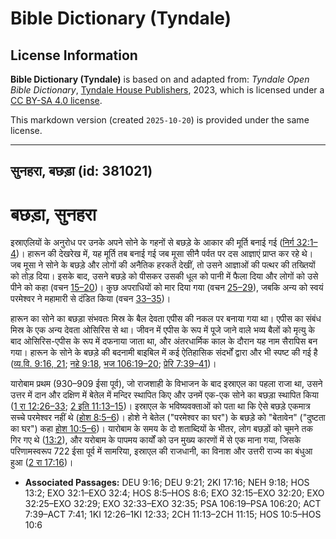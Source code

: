 # Bible Dictionary (Tyndale)

## License Information

**Bible Dictionary (Tyndale)** is based on and adapted from: _Tyndale Open Bible Dictionary_, [Tyndale House Publishers](https://tyndaleopenresources.com/), 2023, which is licensed under a [CC BY-SA 4.0 license](https://creativecommons.org/licenses/by-sa/4.0/legalcode.en).

This markdown version (created `2025-10-20`) is provided under the same license.



--------------------------------

## सुनहरा, बछड़ा (id: 381021)

बछड़ा, सुनहरा
=============

इस्राएलियों के अनुरोध पर उनके अपने सोने के गहनों से बछड़े के आकार की मूर्ति बनाई गई ([निर्ग 32:1–4](https://ref.ly/Exod32:1-Exod32:4))। हारून की देखरेख में, यह मूर्ति तब बनाई गई जब मूसा सीनै पर्वत पर दस आज्ञाएं प्राप्त कर रहे थे। जब मूसा ने सोने के बछड़े और लोगों की अनैतिक हरकतें देखीं, तो उसने आज्ञाओं की पत्थर की तख्तियों को तोड़ दिया। इसके बाद, उसने बछड़े को पीसकर उसकी धूल को पानी में फैला दिया और लोगों को उसे पीने को कहा (वचन [15–20](https://ref.ly/Exod32:15-Exod32:20))। कुछ अपराधियों को मार दिया गया (वचन [25–29](https://ref.ly/Exod32:25-Exod32:29)), जबकि अन्य को स्वयं परमेश्वर ने महामारी से दंडित किया (वचन [33–35](https://ref.ly/Exod32:33-Exod32:35))।

हारून का सोने का बछड़ा संभवतः मिस्र के बैल देवता एपीस की नकल पर बनाया गया था। एपीस का संबंध मिस्र के एक अन्य देवता ओसिरिस से था। जीवन में एपीस के रूप में पूजे जाने वाले भव्य बैलों को मृत्यु के बाद ओसिरिस\-एपीस के रूप में दफनाया जाता था, और अंतरधार्मिक काल के दौरान यह नाम सैरापिस बन गया। हारून के सोने के बछड़े की बदनामी बाइबिल में कई ऐतिहासिक संदर्भों द्वारा और भी स्पष्ट की गई है ([व्य.वि. 9:16, 21](https://ref.ly/Deut9:16,Deut9:21); [नहे 9:18](https://ref.ly/Neh9:18), [भज 106:19–20](https://ref.ly/Ps106:19-Ps106:20); [प्रेरि 7:39–41](https://ref.ly/Acts7:39-Acts7:41))।

यारोबाम प्रथम (930–909 ईसा पूर्व), जो राजशाही के विभाजन के बाद इस्राएल का पहला राजा था, उसने उत्तर में दान और दक्षिण में बेतेल में मन्दिर स्थापित किए और उनमें एक\-एक सोने का बछड़ा स्थापित किया ([1 रा 12:26–33](https://ref.ly/1Kgs12:26-1Kgs12:33); [2 इति 11:13–15](https://ref.ly/2Chr11:13-2Chr11:15))। इस्राएल के भविष्यवक्ताओं को पता था कि ऐसे बछड़े एकमात्र सच्चे परमेश्वर नहीं थे ([होश 8:5–6](https://ref.ly/Hos8:5-Hos8:6))। होशे ने बेतेल ("परमेश्वर का घर") के बछड़े को "बेतावेन" ("दुष्टता का घर") कहा [होश 10:5–6](https://ref.ly/Hos10:5-Hos10:6))। यारोबाम के समय के दो शताब्दियों के भीतर, लोग बछड़ों को चूमने तक गिर गए थे ([13:2](https://ref.ly/Hos13:2)), और यरोबाम के पापमय कार्यों को उन मुख्य कारणों में से एक माना गया, जिसके परिणामस्वरूप 722 ईसा पूर्व में सामरिया, इस्राएल की राजधानी, का विनाश और उत्तरी राज्य का बंधुआ हुआ ([2 रा 17:16](https://ref.ly/2Kgs17:16))।

* **Associated Passages:** DEU 9:16; DEU 9:21; 2KI 17:16; NEH 9:18; HOS 13:2; EXO 32:1–EXO 32:4; HOS 8:5–HOS 8:6; EXO 32:15–EXO 32:20; EXO 32:25–EXO 32:29; EXO 32:33–EXO 32:35; PSA 106:19–PSA 106:20; ACT 7:39–ACT 7:41; 1KI 12:26–1KI 12:33; 2CH 11:13–2CH 11:15; HOS 10:5–HOS 10:6

